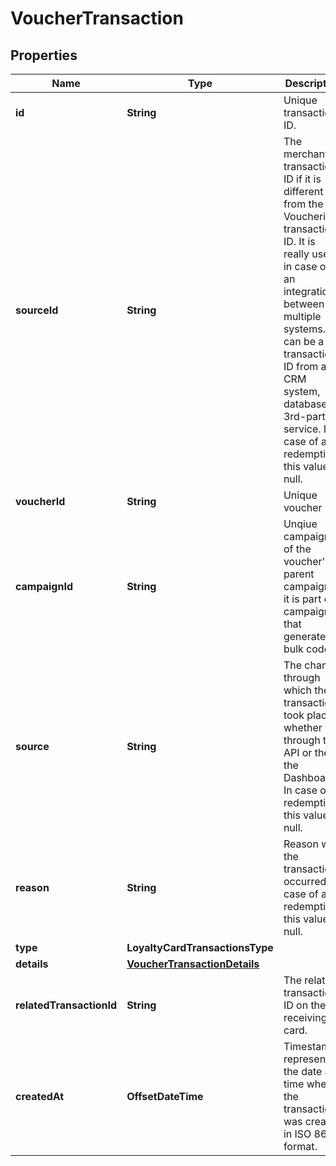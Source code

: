 

# VoucherTransaction


## Properties

| Name | Type | Description | Notes |
|------------ | ------------- | ------------- | -------------|
|**id** | **String** | Unique transaction ID. |  |
|**sourceId** | **String** | The merchant’s transaction ID if it is different from the Voucherify transaction ID. It is really useful in case of an integration between multiple systems. It can be a transaction ID from a CRM system, database or 3rd-party service. In case of a redemption, this value is null. |  [optional] |
|**voucherId** | **String** | Unique voucher ID. |  |
|**campaignId** | **String** | Unqiue campaign ID of the voucher&#39;s parent campaign if it is part of campaign that generates bulk codes. |  |
|**source** | **String** | The channel through which the transaction took place, whether through the API or the the Dashboard. In case of a redemption, this value is null. |  [optional] |
|**reason** | **String** | Reason why the transaction occurred. In case of a redemption, this value is null. |  [optional] |
|**type** | **LoyaltyCardTransactionsType** |  |  |
|**details** | [**VoucherTransactionDetails**](VoucherTransactionDetails.md) |  |  |
|**relatedTransactionId** | **String** | The related transaction ID on the receiving card. |  [optional] |
|**createdAt** | **OffsetDateTime** | Timestamp representing the date and time when the transaction was created in ISO 8601 format. |  |



